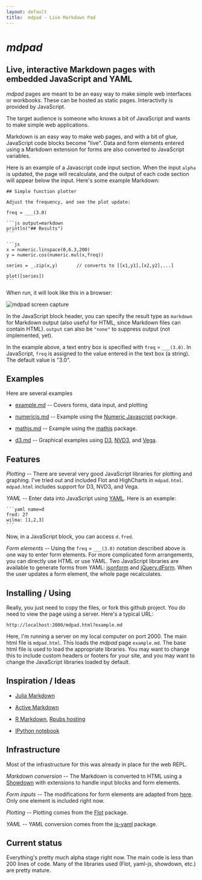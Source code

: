 ```yaml
---
layout: default
title:  mdpad - Live Markdown Pad
---
```


# *mdpad*

## Live, interactive Markdown pages with embedded JavaScript and YAML

*mdpad* pages are meant to be an easy way to make simple web
interfaces or workbooks. These can be hosted as static pages.
Interactivity is provided by JavaScript. 

The target audience is someone who knows a bit of JavaScript and wants
to make simple web applications.

Markdown is an easy way to make web pages, and with a bit of glue,
JavaScript code blocks become "live". Data and form elements entered
using a Markdown extension for forms are also converted to JavaScript
variables.

Here is an example of a Javascript code input section. When the input
`alpha` is updated, the page will recalculate, and the output of each
code section will appear below the input. Here's some example
Markdown:

    ## Simple function plotter

    Adjust the frequency, and see the plot update:
    
    freq = ___(3.0) 
    
    ```js output=markdown 
    println("## Results")
    ```

    ```js
    x = numeric.linspace(0,6.3,200)
    y = numeric.cos(numeric.mul(x,freq))
    
    series = _.zip(x,y)       // converts to [[x1,y1],[x2,y2],...]
    
    plot([series])
    ```
    
When run, it will look like this in a browser:

![mdpad screen capture](https://raw.github.com/tshort/mdpad/master/mdpad_screenshot.png)

In the JavaScript block header, you can specify the result type as
`markdown` for Markdown output (also useful for HTML, since Markdown
files can contain HTML). `output` can also be `"none"` to suppress
output (not implemented, yet). 

In the example above, a text entry box is specified with `freq` =
`___(3.0)`. In JavaScript, `freq` is assigned to the value entered in the
text box (a string). The default value is "3.0".

## Examples

Here are several examples

* [example.md](https://tshort.github.com/mdpad/mdpad.html?example.md)
  -- Covers forms, data input, and plotting

* [numericjs.md](https://tshort.github.com/mdpad/mdpad.html?numericjs.md)
  -- Example using the [Numeric Javascript](http://www.numericjs.com/)
     package.  

* [mathjs.md](https://tshort.github.com/mdpad/mdpad.html?mathjs.md)
  -- Example using the [mathjs](http://mathjs.org/) package.  

* [d3.md](https://tshort.github.com/mdpad/mdpad_d3.html?d3.md)
  -- Graphical examples using [D3](http://d3js.org/),
     [NVD3](http://nvd3.org/), and [Vega](http://trifacta.github.io/vega/).

## Features

*Plotting* -- There are several very good JavaScript libraries for plotting and
graphing. I've tried out and included Flot and HighCharts in
`mdpad.html`. `mdpad.html` includes support for D3, NVD3, and Vega.

*YAML* -- Enter data into JavaScript using [YAML](www.yaml.org). Here
is an example:

    ```yaml name=d
    fred: 27
    wilma: [1,2,3]
    ```

Now, in a JavaScript block, you can access `d.fred`. 

*Form elements* -- Using the `freq` = `___(3.0)` notation described
above is one way to enter form elements. For more complicated form
arrangements, you can directly use HTML or use YAML. Two JavaScript
libraries are available to generate forms from YAML:
[jsonform](https://github.com/joshfire/jsonform) and
[jQuery.dForm](http://daffl.github.io/jquery.dform/). When the user
updates a form element, the whole page recalculates.


## Installing / Using

Really, you just need to copy the files, or fork this github project.
You do need to view the page using a server. Here's a typical URL:

    http://localhost:2000/mdpad.html?example.md

Here, I'm running a server on my local computer on port 2000. The main
html file is `mdpad.html`. This loads the *mdpad* page `example.md`.
The base html file is used to load the appropriate libraries. You may
want to change this to include custom headers or footers for your
site, and you may want to change the JavaScript libraries loaded by
default. 

## Inspiration / Ideas

* [Julia Markdown](https://github.com/tshort/JuliaMarkdown)

* [Active Markdown](http://activemarkdown.org)

* [R Markdown](http://rstudio.org/docs/authoring/using_markdown),
  [Rpubs hosting](http://rpubs.com/)

* [IPython notebook](http://ipython.org/ipython-doc/dev/interactive/htmlnotebook.html)

## Infrastructure

Most of the infrastructure for this was already in place for the web
REPL. 

*Markdown conversion* -- The Markdown is converted to HTML using a
[Showdown](https://github.com/coreyti/showdown/) with extensions to
handle input blocks and form elements. 

*Form inputs* -- The modifications for form elements are adapted from 
[here](https://github.com/brikis98/wmd). Only one element is included
right now.

*Plotting* -- Plotting comes from the
[Flot](http://www.flotcharts.org/) package. 

*YAML* -- YAML conversion comes from the
[js-yaml](https://github.com/nodeca/js-yaml) package. 


## Current status

Everything's pretty much alpha stage right now. The main code is less
than 200 lines of code. Many of the libraries used (Flot, yaml-js, showdown,
etc.) are pretty mature.



